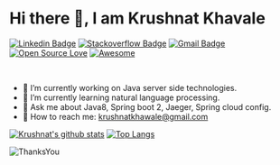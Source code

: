 # Hi there 👋, I am Krushnat Khavale

[![Linkedin Badge](https://img.shields.io/badge/-krushnatkhawale-blue?style=flat-square&logo=Linkedin&logoColor=white&link=https://www.linkedin.com/in/krushnat-khavale/)](https://www.linkedin.com/in/krushnat-khavale/)
[![Stackoverflow Badge](https://img.shields.io/badge/-Stackoverflow-4CA143?style=flat-square&logo=Stackoverflow&logoColor=white&link=https://stackoverflow.com/users/1446358/wosimosi)](https://stackoverflow.com/users/1446358/wosimosi)
[![Gmail Badge](https://img.shields.io/badge/-krushnatkhavale@gmail.com-c14438?style=flat-square&logo=Gmail&logoColor=white&link=mailto:krushnatkhawale@gmail.com)](mailto:krushnatkhawale@gmail.com)
[![Open Source Love](https://badges.frapsoft.com/os/v2/open-source.svg?v=103)](https://github.com/krushnatkhawale) [![Awesome](https://cdn.rawgit.com/sindresorhus/awesome/d7305f38d29fed78fa85652e3a63e154dd8e8829/media/badge.svg)](https://github.com/krushnatkhawale)

<br />

- 🔭 I’m currently working on Java server side technologies.
- 🌱 I’m currently learning natural language processing.
- 💬 Ask me about Java8, Spring boot 2, Jaeger, Spring cloud config.
- 💌 How to reach me: [krushnatkhawale@gmail.com](mailto:krushnatkhawale@gmail.com)


[![Krushnat's github stats](https://github-readme-stats.vercel.app/api?username=krushnatkhawale&show_icons=true)](https://github.com/krushnatkhawale/github-readme-stats) [![Top Langs](https://github-readme-stats.vercel.app/api/top-langs/?username=krushnatkhawale&layout=compact)](https://github.com/krushnatkhawale/github-readme-stats)


![ThanksYou](https://img.shields.io/badge/:pray:🙏Thank_You_For_Spending_A_Moment_On_My_Profile,Happy_Coding,_All_The_Very_Best-dodgerblue.svg?style=for-the-badge)
